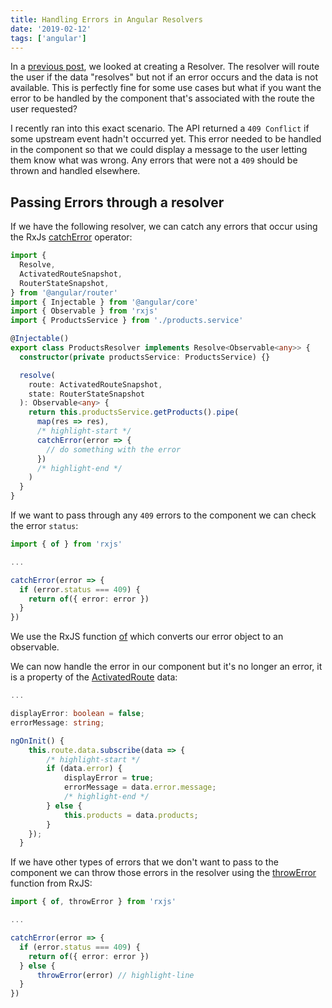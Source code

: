 ```yaml
---
title: Handling Errors in Angular Resolvers
date: '2019-02-12'
tags: ['angular']
---
```


In a [previous post](https://joshuacolvin.net/angular-resolver), we looked at creating a Resolver. The resolver will route the user if the data "resolves" but not if an error occurs and the data is not available. This is perfectly fine for some use cases but what if you want the error to be handled by the component that's associated with the route the user requested?

I recently ran into this exact scenario. The API returned a `409 Conflict` if some upstream event hadn't occurred yet. This error needed to be handled in the component so that we could display a message to the user letting them know what was wrong. Any errors that were not a `409` should be thrown and handled elsewhere.

## Passing Errors through a resolver

If we have the following resolver, we can catch any errors that occur using the RxJs [catchError](https://rxjs.dev/api/operators/catchError) operator:

```typescript:title=src/app/products/products.resolver.ts
import {
  Resolve,
  ActivatedRouteSnapshot,
  RouterStateSnapshot,
} from '@angular/router'
import { Injectable } from '@angular/core'
import { Observable } from 'rxjs'
import { ProductsService } from './products.service'

@Injectable()
export class ProductsResolver implements Resolve<Observable<any>> {
  constructor(private productsService: ProductsService) {}

  resolve(
    route: ActivatedRouteSnapshot,
    state: RouterStateSnapshot
  ): Observable<any> {
    return this.productsService.getProducts().pipe(
      map(res => res),
      /* highlight-start */
      catchError(error => {
        // do something with the error
      })
      /* highlight-end */
    )
  }
}
```

If we want to pass through any `409` errors to the component we can check the error `status`:

```typescript:title=src/app/products/products.resolver.ts
import { of } from 'rxjs'

...

catchError(error => {
  if (error.status === 409) {
    return of({ error: error })
  }
})
```

We use the RxJS function [of](https://rxjs.dev/api/index/function/of) which converts our error object to an observable.

We can now handle the error in our component but it's no longer an error, it is a property of the [ActivatedRoute](https://angular.io/api/router/ActivatedRoute) data:

```typescript:title=src/app/products/products.component.ts
...

displayError: boolean = false;
errorMessage: string;

ngOnInit() {
    this.route.data.subscribe(data => {
        /* highlight-start */
        if (data.error) {
            displayError = true;
            errorMessage = data.error.message;
            /* highlight-end */
        } else {
            this.products = data.products;
        }
    });
  }
```

If we have other types of errors that we don't want to pass to the component we can throw those errors in the resolver using the [throwError](https://rxjs.dev/api/index/function/throwError) function from RxJS:

```typescript:title=src/app/products/products.resolver.ts
import { of, throwError } from 'rxjs'

...

catchError(error => {
  if (error.status === 409) {
    return of({ error: error })
  } else {
      throwError(error) // highlight-line
  }
})

```
